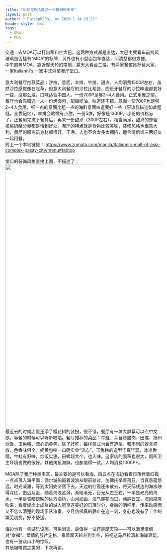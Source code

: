 ```yaml
---
title: "如何在MOA度过一个慵懒的周末"
layout: post
author: "「joseph233」 on 2020-1-14 15:21"
header-style: text
tags:
  - 新闻
  - MOA
---
```


<head></head>
<body>
  交通：去MOA可以打出租和坐大巴，这两种方式都是直达，大巴主要看车前挡风玻璃是否挂有“MOA”的标牌，另外也有小型面包车直达，问清楚都很方便。
 <br> 中午直奔MOA，靠近摩天轮的南侧，露天大看台二楼，有两家餐馆推荐给大家，一家Italianni's,一家中式湘菜餐厅堂口。
 <br> 
 <br> 意大利餐厅推荐菜品：沙拉，意面，羊排、牛排、甜点。人均消费1500P左右，虽然沙拉感觉像在吃草，但意大利餐厅的沙拉比希腊，西班牙餐厅的沙拉味道都要好一些，没那么咸，口味适合中国人。一份700P足够2~4人食用。正式用餐之前，餐厅也会先赠送一人一份烤面包，配橄榄油，味道还不错。意面一份700P也足够2~4人食用，细一点的意面比粗一点的海鲜意面味道要好一些（原谅我描述如此粗糙，全靠记忆），羊排会略微有点甜，一份5块，好像是1300P，小份的价格忘了。正餐用完撤下餐具后，再来一份甜点（300P左右），相当满足，甜点的蜂蜜核桃奶酪分量都是恰到好处。餐厅的特点就是食物比较美味，装修风格也很意大利，餐厅的服务员身材都很好，干净，人也不会太多太拥挤，适合情侣或三两好友一起用餐。
 <br> 附上一个本地链接：
 <a href="https://www.zomato.com/manila/italiannis-mall-of-asia-complex-pasay-city/menu#tabtop" target="_blank">https://www.zomato.com/manila/italiannis-mall-of-asia-complex-pasay-city/menu#tabtop</a>
 <br> 
 <br> 堂口的装饰风格直接上图，不描述了：
 <br> 
 <ignore_js_op> 
  <img aid="1326803" src="https://bbs.boniu123.cc/data/attachment/forum/202001/13/124114doxppdcayfnyonxt.png" zoomfile="data/attachment/forum/202001/13/124114doxppdcayfnyonxt.png" file="data/attachment/forum/202001/13/124114doxppdcayfnyonxt.png" width="850" inpost="1"> 
  <div class="tip tip_4 aimg_tip" id="aimg_1326803_menu" style="position: absolute; display: none" disautofocus="true"> 
   <div class="xs0"> 
    <p><strong>1578886444766.png</strong> <em class="xg1">(2.12 MB, 下载次数: 0)</em></p> 
    <p> <a href="forum.php?mod=attachment&amp;aid=MTMyNjgwM3xhNWQ3ZGUxZnwxNTc5MDI0MjcxfDB8NTUwNzg5&amp;nothumb=yes" target="_blank">下载附件</a> &nbsp;<a href="javascript:;" onclick="showWindow(this.id, this.getAttribute('url'), 'get', 0);" id="savephoto_1326803" url="home.php?mod=spacecp&amp;ac=album&amp;op=saveforumphoto&amp;aid=1326803&amp;handlekey=savephoto_1326803">保存到相册</a> </p> 
    <p class="xg1 y"><span title="2020-1-13 12:41">前天&nbsp;12:41</span> 上传</p> 
   </div> 
   <div class="tip_horn"></div> 
  </div> 
 </ignore_js_op> 
 <br> 最近去的时候店里还添了樱花树的装扮，很不错，餐厅有一块大屏幕可以点中文歌，等餐的时候可以听听唱唱。餐厅推荐的菜品：牛蛙、蒜苔炒腊肉、田螺、扬州炒饭、玉兔糕、流心奶黄包，除了好吃，每样菜式也会有造型，和不同的器具盛放，色香味俱全。奶黄包咬一口确实会“流心”，玉兔糕的造型毕真毕现，冰凉香糯，牛蛙有野味，炒饭实惠，田螺超大个，也入味。这家店的面积也很大，厕所卫生环境也做的很好。其他烤鱼海鲜，也都值得一试。人均消费1000P+。
 <br> 
 <br> MOA除了餐厅种类丰富，最主要的是可以看海，四五点在海边看着日落伴着红霞一点点落入海平面，偶尔游船画着波浪从眼前驶过，仿佛托举着落日，当真意蕴悠远，时光凝滞，等到太阳完全落下去，天边的红霞还未散去，将天际线边的海水映得深红，由远及近，随着海浪涟漪，渐暗渐无，目光从左至右，一半是光亮的海水，一半是昏暗傍晚的远方渔桥，山河如画，海鸟穿花而过，动静皆宜，海风席席吹来，看着堤岸上成群的游人同享这美好的日落时分，身后的酒吧里，传来动感而又不怎么清楚的现场乐队演奏，岁月仿佛真的静止在这一刻，身心也没有了工作的繁芜叨扰，好不舒适。
 <br> 
 <br> 海边也有一些游乐设施，可供消遣，最值得一试还是摩天轮——可以满足情侣对“幸福”、爱情的胶片定格，乘着摩天轮升到半空，俯视这马尼拉湾和海岸建筑，也有一览众山小的惊叹。
 <br> 其他咖啡馆之类的，下次再讲。
 <br> 
 <br> 
 <br>
</body>


